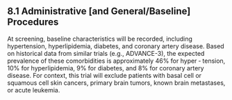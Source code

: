 ## 8.1 Administrative [and General/Baseline] Procedures

At screening, baseline characteristics will be recorded, including hypertension, hyperlipidemia,
diabetes,  and  coronary  artery  disease.  Based  on  historical  data  from  similar  trials  (e.g.,
ADVANCE-3), the expected prevalence of these comorbidities is approximately 46% for hyper
‐
tension, 10% for hyperlipidemia, 9% for diabetes, and 8% for coronary artery disease.
For context, this trial will exclude patients with basal cell or squamous cell skin cancers, primary
brain tumors, known brain metastases, or acute leukemia.